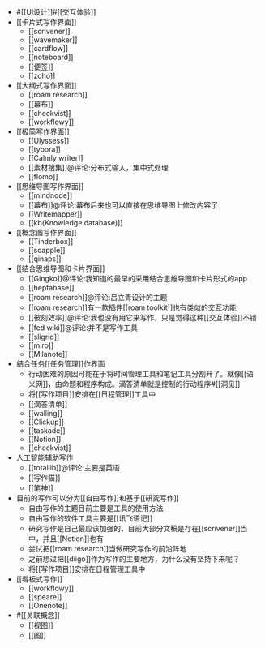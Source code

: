 - #[[UI设计]]#[[交互体验]]
- [[卡片式写作界面]]
    - [[scrivener]]
    - [[wavemaker]]
    - [[cardflow]]
    - [[noteboard]]
    - [[便签]]
    - [[zoho]]
- [[大纲式写作界面]]
    - [[roam research]]
    - [[幕布]]
    - [[checkvist]]
    - [[workflowy]]
- [[极简写作界面]]
    - [[Ulyssess]]
    - [[typora]]
    - [[Calmly writer]]
    - [[素材搜集]]@评论:分布式输入，集中式处理
    - [[flomo]]
- [[思维导图写作界面]]
    - [[mindnode]]
    - [[幕布]]@评论:幕布后来也可以直接在思维导图上修改内容了
    - [[Writemapper]]
    - [[kb(Knowledge database)]]
- [[概念图写作界面]]
    - [[Tinderbox]]
    - [[scapple]]
    - [[qinaps]]
- [[结合思维导图和卡片界面]]
    - [[Gingko]]@评论:我知道的最早的采用结合思维导图和卡片形式的app
    - [[heptabase]]
    - [[roam research]]@评论:吕立青设计的主题
    - [[roam research]]有一款插件[[roam toolkit]]也有类似的交互功能
    - [[彼刻效率]]@评论:我也没有用它来写作，只是觉得这种[[交互体验]]不错
    - [[fed wiki]]@评论:并不是写作工具
    - [[sligrid]]
    - [[miro]]
    - [[Milanote]]
- 结合任务[[任务管理]]作界面
    - 行动困难的原因可能在于将时间管理工具和笔记工具分割开了。就像[[语义网]]，由命题和程序构成。滴答清单就是控制的行动程序#[[洞见]]
    - 将[[写作项目]]安排在[[日程管理]]工具中
    - [[滴答清单]]
    - [[walling]]
    - [[Clickup]]
    - [[taskade]]
    - [[Notion]]
    - [[checkvist]]
- 人工智能辅助写作
    - [[totallib]]@评论:主要是英语
    - [[写作猫]]
    - [[笔神]]
- 目前的写作可以分为[[自由写作]]和基于[[研究写作]]
    - 自由写作的主题目前主要是工具的使用方法
    - 自由写作的软件工具主要是[[讯飞语记]]
    - 研究写作是自己最应该加强的，目前大部分文稿是存在[[scrivener]]当中，并且[[Notion]]也有
    - 尝试把[[roam research]]当做研究写作的前沿阵地
    - 之前想过把[[diigo]]作为写作的主要地方，为什么没有坚持下来呢？
    - 将[[写作项目]]安排在日程管理工具中
- [[看板式写作]]
    - [[workflowy]]
    - [[speare]]
    - [[Onenote]]
- #[[关联概念]]
    - [[视图]]
    - [[图]]

